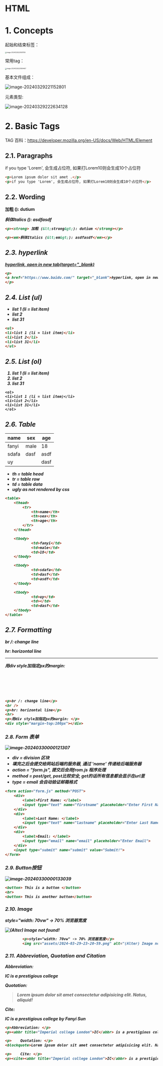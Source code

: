 # HTML



# 1. Concepts

起始和结束标签：

<img src="assets\image-20240329220831108.png" alt="image-20240329220831108" style="zoom:33%;" />



常用tag：

<img src="assets\image-20240329220904467.png" alt="image-20240329220904467" style="zoom: 33%;" />



基本文件组成：

![image-20240329221152801](assets\image-20240329221152801.png)



元素类型: 

![image-20240329222634128](assets\image-20240329222634128.png)



# 2. Basic  Tags

TAG 百科：https://developer.mozilla.org/en-US/docs/Web/HTML/Element



## 2.1. Paragraphs

if you type 'Lorem', 会生成占位符, 如果打Lorem10则会生成10个占位符

```html
<p>Lorem ipsum dolor sit amet .</p>
<p>if you type 'Lorem', 会生成占位符, 如果打Lorem10则会生成10个占位符</p>
```



## 2.2. Wording

**加粗 (<strong>): dutium**

*斜体Italics (<em>): asdfasdf*

```html
<p><strong> 加粗 (&lt;strong&gt;): dutium </strong></p>

<p><em>斜体Italics (&lt;em&gt;): asdfasdf</em></p>

```



## 2.3. hyperlink

[hyperlink, open in new tab(target="_blank)](https://www.baidu.com/)

```html
<p>
<a href="https://www.baidu.com/" target="_blank">hyperlink, open in new tab(target="_blank)</a>
</p>
```



## 2.4. List (ul)

- list 1 (li = list item)
- list 2
- list 31

```html
<ul>
<li>list 1 (li = list item)</li>
<li>list 2</li>
<li>list 31</li>
</ul>
```



## 2.5. List (ol)

1. list 1 (li = list item)
2. list 2
3. list 31

```
<ol>
<li>list 1 (li = list item)</li>
<li>list 2</li>
<li>list 31</li>
</ol>
```



## 2.6. Table

| name  | sex  | age  |
| ----- | ---- | ---- |
| fanyi | male | 18   |
| sdafa | dasf | asdf |
| uy    |      | dasf |

- th = table head
- tr = table row
- td = table data
- ugly as not rendered by css



```html
<table>
    <thead>
        <tr> 
            <th>name</th>
            <th>sex</th>
            <th>age</th>
        </tr>
    </thead>

    <tbody>
            <td>fanyi</td>
            <td>male</td>
            <td>18</td>
    </tbody>

    <tbody>
            <td>sdafa</td>
            <td>dasf</td>
            <td>asdf</td>
    </tbody>

    <tbody>
            <td>uy</td>
            <td></td>
            <td>dasf</td>
    </tbody>
</table>
```



## 2.7. Formatting

br /: change line



hr: horizontal line

------

用div style加指定px的margin:

<div style="margin-top:100px"></div>

```html
<p>br /: change line</p>
<br />
<p>hr: horizontal line</p>
<hr>
<p>用div style加指定px的margin: </p>
<div style="margin-top:100px"></div>
```



### 2.8. Form 表单

![image-20240330000121307](assets\image-20240330000121307.png)

- div = division 区块
- 填完之后会提交给网站后端的服务器, 通过 'name' 传递给后端服务器
- action = "form.js", 提交后会用from.js 程序处理
- method = post/get, post比较安全, get的话所有信息都会显示在url里
- type = email 会自动验证邮箱格式



```html
<form action="form.js" method="POST">
    <div>
        <label>First Name: </label>
        <input type="text" name="firstname" placeholder="Enter First Name">
    </div>
    <div>
        <label>Last Name: </label>
        <input type="text" name="lastname" placeholder="Enter Last Name">
    </div>
    <div>
        <label>Email: </label>
        <input type="email" name="email" placeholder="Enter Email">
    </div>
    <input type="submit" name="submit" value="Submit!">
</form>
```



### 2.9. Button按钮

![image-20240330000133039](assets\image-20240330000133039.png)

```html
<button> This is a button </button>
<br>
<button> This is another button</button>
```



### 2.10. Image

style="width: 70vw" -> 70% 浏览器宽度

![(Alter) Image not found!](assets/2024-03-29-23-20-59.png)



```html
        <p>style="width: 70vw" -> 70% 浏览器宽度</p>
        <img src="assets/2024-03-29-23-20-59.png" alt="(Alter) Image not found!" style="width: 70vw">
```



### 2.11. Abbreviation, Quotation and Citation

Abbreviation:

IC is a prestigious college

Quotation:

> Lorem ipsum dolor sit amet consectetur adipisicing elit. Natus, aliquid!

Cite:

IC is a prestigious college by Fanyi Sun

```html
<p>Abbreviation: </p>
<p><abbr title="Imperial college London">IC</abbr> is a prestigious college</p>

<p>    Quotation: </p>
<blockquote>Lorem ipsum dolor sit amet consectetur adipisicing elit. Natus, aliquid!</blockquote>

<p>    Cite: </p>
<p><cite><abbr title="Imperial college London">IC</abbr> is a prestigious college </cite> by Fanyi Sun</p>
```

